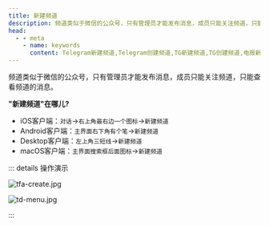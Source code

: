```yaml
---
title: 新建频道
description: 频道类似于微信的公众号，只有管理员才能发布消息，成员只能关注频道，只能查看频道的消息。本文介绍了如何创建Telegram频道。
head:
  - - meta
    - name: keywords
      content: Telegram新建频道,Telegram创建频道,TG新建频道,TG创建频道,电报新建频道,电报创建频道
---
```


频道类似于微信的公众号，只有管理员才能发布消息，成员只能关注频道，只能查看频道的消息。

**"新建频道"在哪儿?**

- iOS客户端：`对话`->`右上角最右边一个图标`->`新建频道`
- Android客户端：`主界面右下角有个笔`->`新建频道`
- Desktop客户端：`左上角三短线`->`新建频道`
- macOS客户端：`主界面搜索框后面图标`->`新建频道`

::: details 操作演示

![tfa-create.jpg](https://cdn.jsdelivr.net/gh/feijiqun/images/tfa/create.jpg)

![td-menu.jpg](https://cdn.jsdelivr.net/gh/feijiqun/images/td/menu.jpg)

:::
